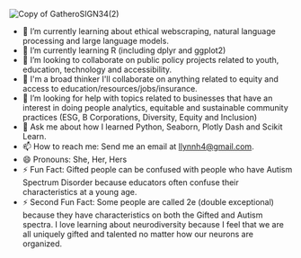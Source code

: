 

![Copy of GatheroSIGN34(2)](https://github.com/Gatheroxign34/U.S.-College-Debt-/assets/94628744/84f9f1e3-aca5-47a2-b5fc-85292c1a885b)


- 🔭 I’m currently learning about ethical webscraping, natural language processing and large language models.
- 🌱 I’m currently learning R (including dplyr and ggplot2)
- 👯 I’m looking to collaborate on public policy projects related to youth, education, technology and accessibility.
- 👯 I'm a broad thinker I'll collaborate on anything related to equity and access to education/resources/jobs/insurance.
- 🤔 I’m looking for help with topics related to businesses that have an interest in doing people analytics, equitable and sustainable community practices (ESG, B Corporations, Diversity, Equity and Inclusion)  
- 💬 Ask me about how I learned Python, Seaborn, Plotly Dash and Scikit Learn. 
- 📫 How to reach me: Send me an email at llynnh4@gmail.com. 
- 😄 Pronouns: She, Her, Hers
- ⚡ Fun Fact: Gifted people can be confused with people who have Autism Spectrum Disorder because educators often confuse their characteristics at a young age.
- ⚡ Second Fun Fact: Some people are called 2e (double exceptional) because they have characteristics on both the Gifted and Autism spectra. I love learning about neurodiversity because I feel that we are all uniquely gifted and talented no matter how our neurons are organized.  

